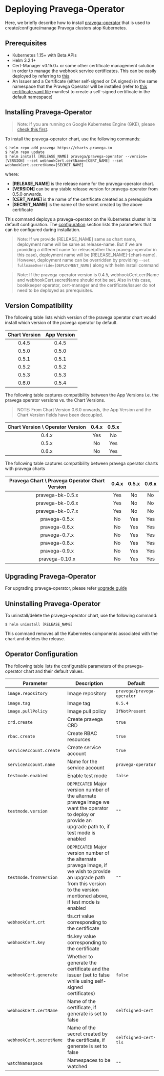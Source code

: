 # Deploying Pravega-Operator

Here, we briefly describe how to install [pravega-operator](https://github.com/pravega/pravega-operator) that is used to create/configure/manage Pravega clusters atop Kubernetes.

## Prerequisites
  - Kubernetes 1.15+ with Beta APIs
  - Helm 3.2.1+
  - Cert-Manager v0.15.0+ or some other certificate management solution in order to manage the webhook service certificates. This can be easily deployed by referring to [this](https://cert-manager.io/docs/installation/kubernetes/)
  - An Issuer and a Certificate (either self-signed or CA signed) in the same namespace that the Pravega Operator will be installed (refer to [this certificate.yaml file](https://github.com/pravega/pravega-operator/blob/master/deploy/certificate.yaml) manifest to create a self-signed certificate in the default namespace)

## Installing Pravega-Operator

> Note: If you are running on Google Kubernetes Engine (GKE), please [check this first](https://github.com/pravega/pravega-operator/blob/master/doc/development.md#installation-on-google-kubernetes-engine).

To install the pravega-operator chart, use the following commands:

```
$ helm repo add pravega https://charts.pravega.io
$ helm repo update
$ helm install [RELEASE_NAME] pravega/pravega-operator --version=[VERSION] --set webhookCert.certName=[CERT_NAME] --set webhookCert.secretName=[SECRET_NAME]
```
where:

- **[RELEASE_NAME]** is the release name for the pravega-operator chart.
- **[VERSION]** can be any stable release version for pravega-operator from 0.5.0 onwards.
- **[CERT_NAME]** is the name of the certificate created as a prerequisite
- **[SECRET_NAME]** is the name of the secret created by the above certificate

This command deploys a pravega-operator on the Kubernetes cluster in its default configuration. The [configuration](#operator-configuration) section lists the parameters that can be configured during installation.

>Note: If we provide [RELEASE_NAME] same as chart name, deployment name will be same as release-name. But if we are providing a different name for release(other than pravega-operator in this case), deployment name will be [RELEASE_NAME]-[chart-name]. However, deployment name can be overridden by providing `--set  fullnameOverride=[DEPLOYMENT_NAME]` along with helm install command

>Note: If the pravega-operator version is 0.4.5, webhookCert.certName and webhookCert.secretName should not be set. Also in this case, bookkeeper operator, cert-manager and the certificate/issuer do not need to be deployed as prerequisites.

## Version Compatibility

The following table lists which version of the pravega operator chart would install which version of the pravega operator by default.

| Chart Version | App Version |
| :-----------: | :---------: |
| 0.4.5 | 0.4.5 |
| 0.5.0 | 0.5.0 |
| 0.5.1 | 0.5.1 |
| 0.5.2 | 0.5.2 |
| 0.5.3 | 0.5.3 |
| 0.6.0 | 0.5.4 |

The following table captures compatibility between the App Versions i.e. the pravega operator versions vs. the Chart Versions.
> NOTE: From Chart Version 0.6.0 onwards, the App Version and the Chart Version fields have been decoupled.

| Chart Version \ Operator Version | 0.4.x | 0.5.x |
| :------------------------------: | :---: | :---: |
| 0.4.x | Yes | No |
| 0.5.x | No | Yes |
| 0.6.x | No | Yes |

The following table captures compatibility between pravega operator charts with pravega charts

| Pravega Chart \ Pravega Operator Chart Version | 0.4.x | 0.5.x | 0.6.x |
| :----------------------------------------------------: | :---: | :---: | :---: |
| pravega-bk-0.5.x | Yes | No | No |
| pravega-bk-0.6.x | Yes | No | No |
| pravega-bk-0.7.x | Yes | No | No |
| pravega-0.5.x | No | Yes | Yes |
| pravega-0.6.x | No | Yes | Yes |
| pravega-0.7.x | No | Yes | Yes |
| pravega-0.8.x | No | Yes | Yes |
| pravega-0.9.x | No | Yes | Yes |
| pravega-0.10.x | No | Yes | Yes |

## Upgrading Pravega-Operator

For upgrading pravega-operator, please refer [upgrade guide](https://github.com/pravega/pravega-operator/blob/master/doc/operator-upgrade.md)

## Uninstalling Pravega-Operator

To uninstall/delete the pravega-operator chart, use the following command:

```
$ helm uninstall [RELEASE_NAME]
```

This command removes all the Kubernetes components associated with the chart and deletes the release.

## Operator Configuration

The following table lists the configurable parameters of the pravega-operator chart and their default values.

| Parameter | Description | Default |
| ----- | ----------- | ------ |
| `image.repository` | Image repository | `pravega/pravega-operator` |
| `image.tag` | Image tag | `0.5.4` |
| `image.pullPolicy` | Image pull policy | `IfNotPresent` |
| `crd.create` | Create pravega CRD | `true` |
| `rbac.create` | Create RBAC resources | `true` |
| `serviceAccount.create` | Create service account | `true` |
| `serviceAccount.name` | Name for the service account | `pravega-operator` |
| `testmode.enabled` | Enable test mode | `false` |
| `testmode.version` | `DEPRECATED` Major version number of the alternate pravega image we want the operator to deploy or provide an upgrade path to, if test mode is enabled | `""` |
| `testmode.fromVersion` | `DEPRECATED` Major version number of the alternate pravega image, if we wish to provide an upgrade path from this version to the version mentioned above, if test mode is enabled | `""` |
| `webhookCert.crt` | tls.crt value corresponding to the certificate | |
| `webhookCert.key` | tls.key value corresponding to the certificate | |
| `webhookCert.generate` | Whether to generate the certificate and the issuer (set to false while using self-signed certificates) | `false` |
| `webhookCert.certName` | Name of the certificate, if generate is set to false | `selfsigned-cert` |
| `webhookCert.secretName` | Name of the secret created by the certificate, if generate is set to false | `selfsigned-cert-tls` |
| `watchNamespace` | Namespaces to be watched  | `""` |
